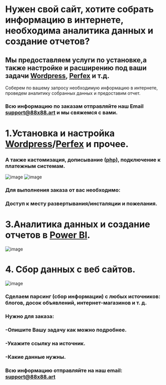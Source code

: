 # Нужен свой сайт, хотите собрать информацию в интернете, необходима аналитика данных и создание отчетов?

## Мы предоставляем услуги по установке,а также настройке и расширению  под ваши задачи [Wordpress](https://www.hostinger.ru/rukovodstva/chto-takoe-wordpress-obzor-populjarnoj-cms/), [Perfex](https://inwebpress.ru/perfex-crm-sistema-upravleniya-klientami-i-proektami/) и т.д.
Соберем по вашему запросу необходимую  информацию в интернете, проведем аналитику собранных данных и предоставим отчет.

### Всю информацию по заказам отправляйте наш Email support@88x88.art и мы свяжемся с вами.


# 1.Установка и настройка [Wordpress](https://www.hostinger.ru/rukovodstva/chto-takoe-wordpress-obzor-populjarnoj-cms/)/[Perfex](https://inwebpress.ru/perfex-crm-sistema-upravleniya-klientami-i-proektami/) и прочее.

### А также кастомизация, дописывание ([php](https://htmlacademy.ru/tutorial/php/basics)), подключение к платежным системам.

![image](https://user-images.githubusercontent.com/89390815/144695532-ef6301f6-3dfc-421d-a768-41d3ee02a351.png)
![image](https://user-images.githubusercontent.com/89390815/144544192-0bcd2ff1-81a7-4698-a992-a2501fe40ded.png)

### Для выполнения заказа от вас необходимо:

### Доступ к месту развертывания/инсталяции и пожелания.


# 3.Аналитика данных и создание отчетов в [Power BI](https://docs.microsoft.com/ru-ru/power-bi/fundamentals/desktop-what-is-desktop).

![image](https://user-images.githubusercontent.com/89390815/144544242-7e628da4-71d0-49e7-8f41-b74f398b5583.png)
 
# 4. Сбор данных с веб сайтов.

![image](https://user-images.githubusercontent.com/89390815/144544273-b24c55bb-0415-4996-9702-01b8652db4e6.png)

### Сделаем парсинг (сбор информации) с любых источников: блогов, досок объявлений, интернет-магазинов и т. д.

### Нужно для заказа:

### -Опишите Вашу задачу как можно подробнее.

### -Укажите ссылку на источник.

### -Какие данные нужны.

### Всю информацию отправляйте на наш email: support@88x88.art

